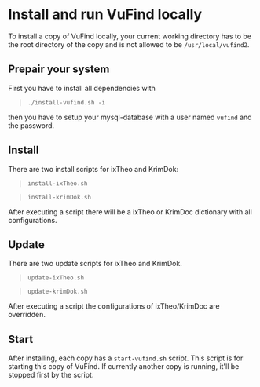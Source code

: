 Install and run VuFind locally
==============================

To install a copy of VuFind locally, your current working directory has to be the root directory of the copy and is not allowed to be `/usr/local/vufind2`.

Prepair your system
-------------------

First you have to install all dependencies with

>     ./install-vufind.sh -i 

then you have to setup your mysql-database with a user named `vufind` and the password.

Install
-------

There are two install scripts for ixTheo and KrimDok:

>     install-ixTheo.sh

>     install-krimDok.sh 

 After executing a script there will be a ixTheo or KrimDoc dictionary with all configurations.

Update
------

There are two update scripts for ixTheo and KrimDok. 

>     update-ixTheo.sh

>     update-krimDok.sh 

After executing a script the configurations of ixTheo/KrimDoc are overridden.

Start
-----

After installing, each copy has a `start-vufind.sh` script. This script is for starting this copy of VuFind. If currently another copy is running, it'll be stopped first by the script.